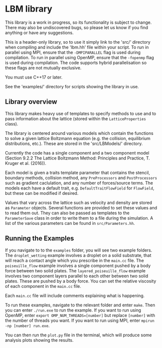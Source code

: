 # LBM library

This library is a work in progress, so its functionality is subject to change. There may also be undiscovered bugs, so please let us know if you find anything or have any suggestions.

This is a header-only library, so to use it simply link to the 'src/' directory when compiling and include the 'lbm.hh' file within your script.
To run in parallel using MPI, ensure that the `-DMPIPARALLEL` flag is used during compilation. To run in parallel using OpenMP, ensure that the `-fopenmp` flag is used during compilation. The code supports hybrid parallelisation so these flags are not mutually exclusive.

You must use C++17 or later.

See the 'examples/' directory for scripts showing the library in use.

## Library overview

This library makes heavy use of templates to specify methods to use and to pass information about the lattice (stored within the `LatticeProperties` class).

The library is centered around various models which contain the functions to solve a given lattice Boltzmann equation (e.g. the collision, equilibrium distributions, etc.).
These are stored in the 'src/LBModels/' directory.

Currently the code has a single component and a two component model (Section 9.2.2 The Lattice Boltzmann Method: Principles and Practice, T. Kruger et al. (2016)).

Each model is given a traits template parameter that contains the stencil, boundary methods, collision method, any `PreProcessors` and `PostProcessors` such as gradient caclulation, and any number of forces/source terms.
The models each have a default trait, e.g. `DefaultTraitFlowField` for `FlowField`, but these can be modified if desired.

Values that vary across the lattice such as velocity and density are stored as `Parameter` objects.
Several functions are provided to set these values and to read them out.
They can also be passed as templates to the `ParameterSave` class in order to write them to a file during the simulation.
A list of the various parameters can be found in `src/Parameters.hh`.

## Running the Examples

If you navigate to to the `examples` folder, you will see two example folders. 
The `droplet_wetting` example involves a droplet on a solid substrate, that will reach a contact angle which you prescribe in the `main.cc` file.
The `poiseuille_flow` example involves a single component pushed by a body force between two solid plates.
The `layered_poiseuille_flow` example involves two component layers parallel to each other between two solid plates. These are pushed by a body force. You can set the relative viscosity of each component in the `main.cc` file.

Each `main.cc` file will include comments explaining what is happening.

To run these examples, navigate to the relevant folder and enter `make`. Then you can enter `./run.exe` to run the example. If you want to run using OpenMP, enter `export OMP_NUM_THREADS=[number]` but replace `[number]` with the number of threads you want. If you want to run using MPI, enter `mpirun -np [number] run.exe`.

You can then run the `plot.py` file in the terminal, which will produce some analysis plots showing the results.
